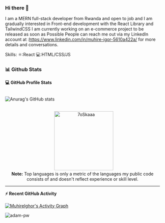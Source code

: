  ### Hi there 👋

I am a MERN full-stack developer from Rwanda and open to job and I am gradually interested in Front-end development with the React Library and TailwindCSS 
I am currently working on an e-commerce project to be released as soon as Possible People can reach me out via my LinkedIn account at :https://www.linkedin.com/in/muhire-igor-5610a422a/ for more details and conversations.



Skills:
⚛️:React
💻:HTML/CSS/JS


### 📊 Github Stats



  <summary><b>💻 GitHub Profile Stats</b></summary>
  <br/>

![Anurag's GitHub stats](https://github-readme-stats.vercel.app/api?username=MuhireIghor&show_icons=true&theme=radical)

  <p align="center">
  
<br/>
  &nbsp;
	  <img src="https://github-readme-stats.vercel.app/api/top-langs?username=MuhireIghor&langs_count=10&show_icons=true&locale=en&layout=compact&theme=algolia" alt="7oSkaaa" height="192px"/>
  <br/>
  <b>Note:</b> Top languages is only a metric of the languages my public code consists of and doesn't reflect experience or skill level.
  </p>

----

  <summary><b>⚡ Recent GitHub Activity</b></summary>
  <br/>
   <a href="https://github.com/MuhireIghor"><img alt="MuhireIghor's Activity Graph" src="https://activity-graph.herokuapp.com/graph?username=MuhireIghor&custom_title=MuhireIghor's%20Contribution%20Graph&theme=react-dark" /></a>
  <br/>


<p><img align="center" src="https://github-readme-streak-stats.herokuapp.com/?user=Muhire Ighor&theme=dark&background=0d1117&date_format=M%20j%5B%2C%20Y%5D" alt="adam-pw" /></p>
      
<br/>






